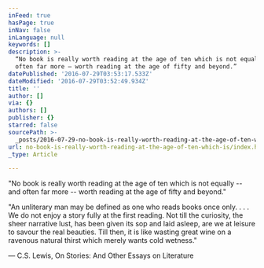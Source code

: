 ```yaml
---
inFeed: true
hasPage: true
inNav: false
inLanguage: null
keywords: []
description: >-
  “No book is really worth reading at the age of ten which is not equally – and
  often far more – worth reading at the age of fifty and beyond.”
datePublished: '2016-07-29T03:53:17.533Z'
dateModified: '2016-07-29T03:52:49.934Z'
title: ''
author: []
via: {}
authors: []
publisher: {}
starred: false
sourcePath: >-
  _posts/2016-07-29-no-book-is-really-worth-reading-at-the-age-of-ten-which-is.md
url: no-book-is-really-worth-reading-at-the-age-of-ten-which-is/index.html
_type: Article

---
```

"No book is really worth reading at the age of ten which is not equally -- and often far more -- worth reading at the age of fifty and beyond."

"An unliterary man may be defined as one who reads books once only. . . . We do not enjoy a story fully at the first reading. Not till the curiosity, the sheer narrative lust, has been given its sop and laid asleep, are we at leisure to savour the real beauties. Till then, it is like wasting great wine on a ravenous natural thirst which merely wants cold wetness."

― C.S. Lewis, On Stories: And Other Essays on Literature